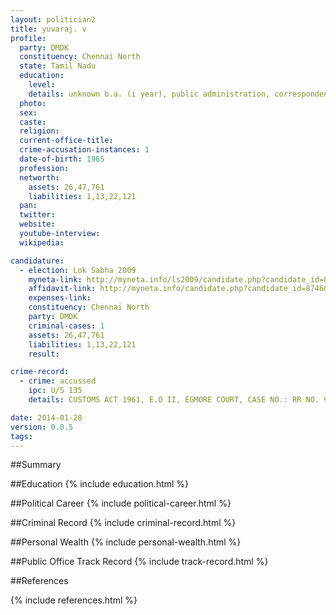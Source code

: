 ```yaml
---
layout: politician2
title: yuvaraj. v
profile: 
  party: DMDK
  constituency: Chennai North
  state: Tamil Nadu
  education: 
    level: 
    details: unknown b.a. (i year), public administration, correspondence course, tamilnadu open university, 2008-2009
  photo: 
  sex: 
  caste: 
  religion: 
  current-office-title: 
  crime-accusation-instances: 1
  date-of-birth: 1965
  profession: 
  networth: 
    assets: 26,47,761
    liabilities: 1,13,22,121
  pan: 
  twitter: 
  website: 
  youtube-interview: 
  wikipedia: 

candidature: 
  - election: Lok Sabha 2009
    myneta-link: http://myneta.info/ls2009/candidate.php?candidate_id=8746
    affidavit-link: http://myneta.info/candidate.php?candidate_id=8746&scan=original
    expenses-link: 
    constituency: Chennai North 
    party: DMDK
    criminal-cases: 1
    assets: 26,47,761
    liabilities: 1,13,22,121
    result:  

crime-record: 
  - crime: accussed
    ipc: U/S 135
    details: CUSTOMS ACT 1961, E.O II, EGMORE COURT, CASE NO.: RR NO. 99/95, F.NO. VIII/48/21-95-DRI, CHENNAI 

date: 2014-01-28
version: 0.0.5
tags: 
---
```

##Summary


##Education
{% include education.html %}


##Political Career
{% include political-career.html %}


##Criminal Record
{% include criminal-record.html %}


##Personal Wealth
{% include personal-wealth.html %}


##Public Office Track Record
{% include track-record.html %}


##References


{% include references.html %}